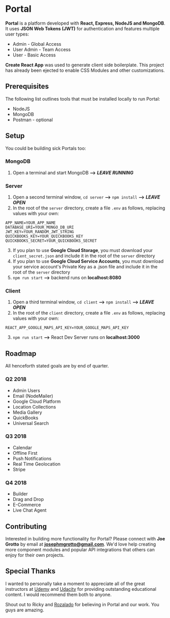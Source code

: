 # Portal

**Portal** is a platform developed with **React, Express, NodeJS and MongoDB**. It uses **JSON Web Tokens (JWT)** for authentication and features multiple user types:

* Admin - Global Access
* User Admin - Team Access
* User - Basic Access

**Create React App** was used to generate client side boilerplate. This project has already been ejected to enable CSS Modules and other customizations.

## Prerequisites

The following list outlines tools that must be installed locally to run Portal:

* NodeJS
* MongoDB
* Postman - optional

## Setup

You could be building sick Portals too:

### MongoDB

1. Open a terminal and start MongoDB **-->** **_LEAVE RUNNING_**

### Server

1. Open a second terminal window, `cd server` **-->** `npm install` **-->** **_LEAVE OPEN_**
2. In the root of the `server` directory, create a file `.env` as follows, replacing values with your own:

```
APP_NAME=YOUR_APP_NAME
DATABASE_URI=YOUR_MONGO_DB_URI
JWT_KEY=YOUR_RANDOM_JWT_STRING
QUICKBOOKS_KEY=YOUR_QUICKBOOKS_KEY
QUICKBOOKS_SECRET=YOUR_QUICKBOOKS_SECRET
```

3. If you plan to use **Google Cloud Storage**, you must download your `client_secret.json` and include it in the root of the `server` directory
4. If you plan to use **Google Cloud Service Accounts**, you must download your service account's Private Key as a .json file and include it in the root of the `server` directory
5. `npm run start` **-->** backend runs on **localhost:8080**

### Client

1. Open a third terminal window, `cd client` **-->** `npm install` **-->** **_LEAVE OPEN_**
2. In the root of the `client` directory, create a file `.env` as follows, replacing values with your own:

```
REACT_APP_GOOGLE_MAPS_API_KEY=YOUR_GOOGLE_MAPS_API_KEY
```

3. `npm run start` **-->** React Dev Server runs on **localhost:3000**

## Roadmap

All henceforth stated goals are by end of quarter.

### Q2 2018

* Admin Users
* Email (NodeMailer)
* Google Cloud Platform
* Location Collections
* Media Gallery
* QuickBooks
* Universal Search

### Q3 2018

* Calendar
* Offline First
* Push Notifications
* Real Time Geolocation
* Stripe

### Q4 2018

* Builder
* Drag and Drop
* E-Commerce
* Live Chat Agent

## Contributing

Interested in building more functionality for Portal? Please connect with **Joe Grotto** by email at **josephmgrotto@gmail.com**. We'd love help creating more component modules and popular API integrations that others can enjoy for their own projects.

## Special Thanks

I wanted to personally take a moment to appreciate all of the great instructors at [Udemy](http://www.udemy.com/) and [Udacity](http://www.udacity.com/) for providing outstanding educational content. I would recommend them both to anyone.

Shout out to Ricky and [Rozalado](https://rozaladocleaning.com/) for believing in Portal and our work. You guys are amazing.
